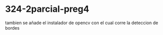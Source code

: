 # 324-2parcial-preg4
tambien se añade el instalador de opencv con el cual corre la deteccion de bordes
